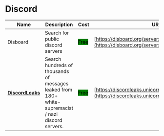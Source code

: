 # Discord

| Name | Description | Cost | URL |
| --- | --- | --- | --- |
| Disboard | Search for public discord servers | <mark style="background-color:green;">Free</mark> | [https://disboard.org/servers](https://disboard.org/servers) |
| [**DiscordLeaks**](../../../tools/discordleaks/README.md) | Search hundreds of thousands of messages leaked from 180+ white-supremacist / nazi discord servers. | <mark style="background-color:green;">Free</mark> | [https://discordleaks.unicornriot.ninja/discord/server/](https://discordleaks.unicornriot.ninja/discord/server/) |
